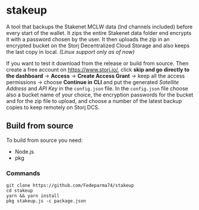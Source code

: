 # stakeup

A tool that backups the Stakenet MCLW data (lnd channels included) before every start of the wallet. It zips the entire Stakenet data folder end encrypts it with a password chosen by the user. It then uploads the zip in an encrypted bucket on the Storj Decentralized Cloud Storage and also keeps the last copy in local. *(Linux support only as of now)*

If you want to test it download from the release or build from source. Then create a free account on <https://www.storj.io/>, click **skip and go directly to the dashboard** -> **Access** -> **Create Access Grant** -> keep all the access permissions -> choose **Continue in CLI** and put the generated *Satellite Address* and *API Key* in the ```config.json``` file. In the ```config.json``` file choose also a bucket name of your choice, the encryption passwords for the bucket and for the zip file to upload, and choose a number of the latest backup copies to keep remotely on Storj DCS.

## Build from source

To build from source you need:
- Node.js
- pkg

### Commands

```
git clone https://github.com/Fedeparma74/stakeup
cd stakeup
yarn && yarn install
pkg stakeup.js -c package.json
```